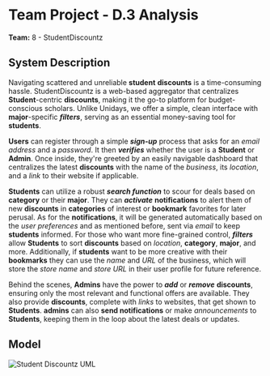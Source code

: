 # Team Project - D.3 Analysis

**Team:** 8 - StudentDiscountz

## System Description

Navigating scattered and unreliable **student** **discounts** is a time-consuming hassle. StudentDiscountz is a web-based aggregator that centralizes **Student**-centric **discounts**, making it the go-to platform for budget-conscious scholars. Unlike Unidays, we offer a simple, clean interface with **major**-specific ***filters***, serving as an essential money-saving tool for **students**.

**Users** can register through a simple ***sign-up*** process that asks for an *email address* and a *password*. It then ***verifies*** whether the user is a **Student** or **Admin**. Once inside, they're greeted by an easily navigable dashboard that centralizes the latest **discounts** with the name of the *business*, its *location*, and a *link* to their website if applicable.

**Students** can utilize a robust ***search function*** to scour for deals based on **category** or their **major**. They can ***activate*** **notifications** to alert them of new **discounts** in **categories** of interest or **bookmark** favorites for later perusal. As for the **notifications**, it will be generated automatically based on the *user preferences* and as mentioned before, sent via *email* to keep **students** informed. For those who want more fine-grained control, ***filters*** allow **Students** to sort **discounts** based on *location*, **category**, **major**, and more. Additionally, if **students** want to be more creative with their **bookmarks** they can use the *name* and *URL* of the business, which will store the *store name* and *store URL* in their user profile for future reference. 

Behind the scenes, **Admins** have the power to ***add*** or ***remove*** **discounts**, ensuring only the most relevant and functional offers are available. They also provide **discounts**, complete with *links* to websites, that get shown to **Students**. **admins** can also **send notifications** or make *announcements* to **Students**, keeping them in the loop about the latest deals or updates.


## Model
![Student Discountz UML](./assets/deliverable-03/studentSecUML.png)
